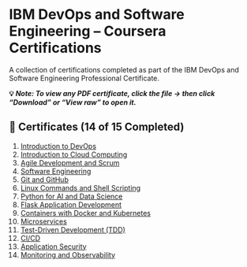# IBM DevOps and Software Engineering – Coursera Certifications

A collection of certifications completed as part of the IBM DevOps and Software Engineering Professional Certificate.

**💡 *Note: To view any PDF certificate, click the file → then click “Download” or “View raw” to open it.***

## 📜 Certificates (14 of 15 Completed)

1. [Introduction to DevOps](./certificates/01_Introduction_to_DevOps.pdf)
2. [Introduction to Cloud Computing](./certificates/02_Introduction_to_Cloud_Computing.pdf)
3. [Agile Development and Scrum](./certificates/03_Introduction_to_Agile_Development_and_Scrum.pdf)
4. [Software Engineering](./certificates/04_Introduction_to_Software_Engineering.pdf)
5. [Git and GitHub](./certificates/05_Getting_Started_with_Git_and_GitHub.pdf)
6. [Linux Commands and Shell Scripting](./certificates/06_Hands-on_Introduction_to_Linux_Commands_and_Shell_Scripting.pdf)
7. [Python for AI and Data Science](./certificates/07_Python_for_Data_Science_AI_&_Development.pdf)
8. [Flask Application Development](./certificates/08_Developing_AI_Applications_with_Python_and_Flask.pdf)
9. [Containers with Docker and Kubernetes](./certificates/09_Introduction_to_Containers_w_Docker_Kubernetes_&_OpenShift.pdf)
10. [Microservices](./certificates/10_Application_Development_using_Microservices_and_Serverless.pdf)
11. [Test-Driven Development (TDD)](./certificates/11_Introduction_to_Test_and_Behavior_Driven_Development.pdf)
12. [CI/CD](./certificates/12_Continuous_Integration_and_Continuous_Delivery.pdf)
13. [Application Security](./certificates/13_Application_Security_for_Developers_and_DevOps_Professionals.pdf)
14. [Monitoring and Observability](./certificates/14_Monitoring_and_Observability_for_Development_and_DevOps.pdf)
